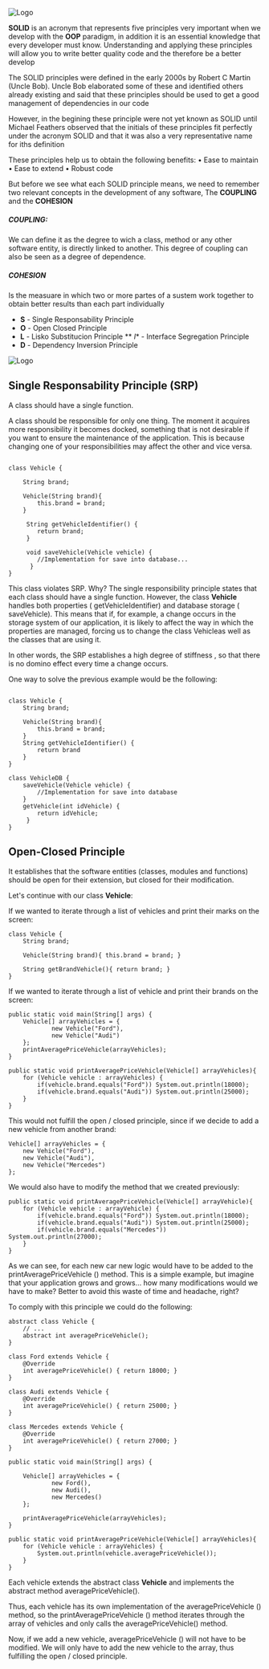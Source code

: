 
![Logo](https://github.com/Alejo-Alvarezv/SOLID/blob/master/images/image1.jpg)

**SOLID** is an acronym that represents five principles very important when we develop with the **OOP** paradigm, in addition it is an essential knowledge that every developer must know.
Understanding and applying these principles will allow you to write better quality code and the therefore be a better develop

The SOLID principles were defined in the early 2000s by Robert C Martin (Uncle Bob). Uncle Bob elaborated some of these and identified others already existing and said that these principles should be used to get a good management of dependencies in our code

However, in the begining these principle were not yet known as SOLID until Michael Feathers observed that the initials of these principles fit perfectly under the acronym SOLID and that it was also a very representative name for iths definition

These principles help us to obtain the following benefits:
	• Ease to maintain
	• Ease to extend
	• Robust code

But before we see what each SOLID principle means, we need to remember two relevant concepts in the development of any software, The **COUPLING** and the **COHESION**

##### COUPLING:
We can define it as the degree to wich a class, method or any other software entity, is directly linked to another. This degree of coupling can also be seen as a degree of dependence.

##### COHESION
Is the measuare in which two or more partes of a sustem work together to obtain better results than each part individually

* **S** - Single Responsability Principle
* **O** - Open Closed Principle
* **L** - Lisko Substitucion Principle
** *I** - Interface Segregation Principle
* **D** - Dependency Inversion Principle

![Logo](https://github.com/Alejo-Alvarezv/SOLID/blob/master/images/intro.png)

## Single Responsability Principle (SRP)
A class should have a single function.

A class should be responsible for only one thing. The moment it acquires more responsibility it becomes docked, something that is not desirable if you want to ensure the maintenance of the application. This is because changing one of your responsibilities may affect the other and vice versa.

```ssh

class Vehicle {

    String brand;

    Vehicle(String brand){
        this.brand = brand;
    }

     String getVehicleIdentifier() { 
        return brand;
     }

     void saveVehicle(Vehicle vehicle) {
        //Implementation for save into database...
      }     
}
```

This class violates SRP. Why? The single responsibility principle states that each class should have a single function. However, the class **Vehicle** handles both properties ( getVehicleIdentifier) and database storage ( saveVehicle). This means that if, for example, a change occurs in the storage system of our application, it is likely to affect the way in which the properties are managed, forcing us to change the class Vehicleas well as the classes that are using it.

In other words, the SRP establishes a high degree of stiffness , so that there is no domino effect every time a change occurs.

One way to solve the previous example would be the following:

```ssh

class Vehicle {
    String brand;

    Vehicle(String brand){
        this.brand = brand;
    }
    String getVehicleIdentifier() { 
        return brand
    }
}

class VehicleDB {
    saveVehicle(Vehicle vehicle) { 
        //Implementation for save into database
    } 
    getVehicle(int idVehicle) {
        return idVehicle;
     }
}
```

## Open-Closed Principle

It establishes that the software entities (classes, modules and functions) should be open for their extension, but closed for their modification.

Let's continue with our class **Vehicle**:

If we wanted to iterate through a list of vehicles and print their marks on the screen:

```ssh
class Vehicle {  
    String brand;

    Vehicle(String brand){ this.brand = brand; }

    String getBrandVehicle(){ return brand; }
}
```

If we wanted to iterate through a list of vehicle and print their brands on the screen:

```ssh
public static void main(String[] args) {  
    Vehicle[] arrayVehicles = {
            new Vehicle("Ford"),
            new Vehicle("Audi")
    };
    printAveragePriceVehicle(arrayVehicles);
}

public static void printAveragePriceVehicle(Vehicle[] arrayVehicles){  
    for (Vehicle vehicle : arrayVehicles) {
        if(vehicle.brand.equals("Ford")) System.out.println(18000);
        if(vehicle.brand.equals("Audi")) System.out.println(25000);
    }
}
```

This would not fulfill the open / closed principle, since if we decide to add a new vehicle from another brand:
```ssh
Vehicle[] arrayVehicles = {  
    new Vehicle("Ford"),
    new Vehicle("Audi"),
    new Vehicle("Mercedes")
};
```
We would also have to modify the method that we created previously:
```ssh
public static void printAveragePriceVehicle(Vehicle[] arrayVehicle){  
    for (Vehicle vehicle : arrayVehicle) {
        if(vehicle.brand.equals("Ford")) System.out.println(18000);
        if(vehicle.brand.equals("Audi")) System.out.println(25000);
        if(vehicle.brand.equals("Mercedes")) System.out.println(27000);
    }
}
```

As we can see, for each new car new logic would have to be added to the printAveragePriceVehicle () method. This is a simple example, but imagine that your application grows and grows… how many modifications would we have to make? Better to avoid this waste of time and headache, right?

To comply with this principle we could do the following:

```ssh
abstract class Vehicle {  
    // ...
    abstract int averagePriceVehicle();
}

class Ford extends Vehicle {  
    @Override
    int averagePriceVehicle() { return 18000; }
}

class Audi extends Vehicle {  
    @Override
    int averagePriceVehicle() { return 25000; }
}

class Mercedes extends Vehicle {  
    @Override
    int averagePriceVehicle() { return 27000; }
}

public static void main(String[] args) {

    Vehicle[] arrayVehicles = {
            new Ford(),
            new Audi(),
            new Mercedes()
    };

    printAveragePriceVehicle(arrayVehicles);
}

public static void printAveragePriceVehicle(Vehicle[] arrayVehicles){  
    for (Vehicle vehicle : arrayVehicles) {
        System.out.println(vehicle.averagePriceVehicle());
    }
}
```

Each vehicle extends the abstract class **Vehicle** and implements the abstract method averagePriceVehicle().

Thus, each vehicle has its own implementation of the averagePriceVehicle () method, so the printAveragePriceVehicle () method iterates through the array of vehicles and only calls the averagePriceVehicle() method.

Now, if we add a new vehicle, averagePriceVehicle () will not have to be modified. We will only have to add the new vehicle to the array, thus fulfilling the open / closed principle.

